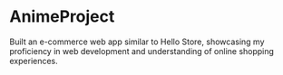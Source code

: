 # AnimeProject

Built an e-commerce web app similar to Hello Store, showcasing my proficiency in web development and understanding of online shopping experiences.
